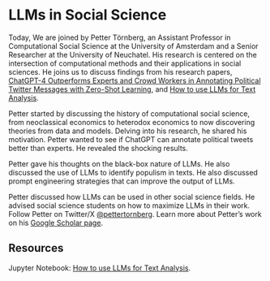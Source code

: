 # LLMs in Social Science

Today, We are joined by Petter Törnberg, an Assistant Professor in Computational Social Science at the University of Amsterdam and a Senior Researcher at the University of Neuchatel. His research is centered on the intersection of computational methods and their applications in social sciences. He joins us to discuss findings from his research papers, [ChatGPT-4 Outperforms Experts and Crowd Workers in Annotating Political Twitter Messages with Zero-Shot Learning](https://arxiv.org/abs/2304.06588), and [How to use LLMs for Text Analysis](https://arxiv.org/abs/2307.13106).

Petter started by discussing the history of computational social science, from neoclassical economics to heterodox economics to now discovering theories from data and models. Delving into his research, he shared his motivation. Petter wanted to see if ChatGPT can annotate political tweets better than experts. He revealed the shocking results.

Petter gave his thoughts on the black-box nature of LLMs. He also discussed the use of LLMs to identify populism in texts. He also discussed prompt engineering strategies that can improve the output of LLMs.

Petter discussed how LLMs can be used in other social science fields. He advised social science students on how to maximize LLMs in their work. Follow Petter on Twitter/X [@pettertornberg](https://twitter.com/pettertornberg). Learn more about Petter’s work on his [Google Scholar page](https://scholar.google.com/citations?user=KuJMuvIAAAAJ&hl=en).


## Resources

Jupyter Notebook: [How to use LLMs for Text Analysis](https://github.com/cssmodels/howtousellms).